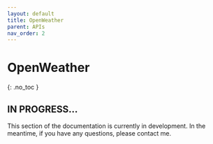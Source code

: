 ```yaml
---
layout: default
title: OpenWeather
parent: APIs
nav_order: 2
---
```


# OpenWeather
{: .no_toc }

## IN PROGRESS...

This section of the documentation is currently in development. In the meantime, if you have any questions, please contact me.